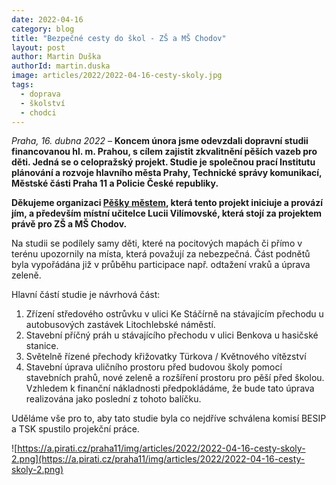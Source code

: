 ```yaml
---
date: 2022-04-16
category: blog
title: "Bezpečné cesty do škol - ZŠ a MŠ Chodov"
layout: post
author: Martin Duška
authorId: martin.duska
image: articles/2022/2022-04-16-cesty-skoly.jpg
tags: 
  - doprava
  - školství
  - chodci
---
```


*Praha, 16. dubna 2022* – **Koncem února jsme odevzdali dopravní studii financovanou hl. m. Prahou, s cílem zajistit zkvalitnění pěších vazeb pro děti. Jedná se o celopražský projekt. Studie je společnou prací  Institutu plánování a rozvoje hlavního města Prahy, Technické správy komunikací, Městské části Praha 11 a Policie České republiky.**

**Děkujeme organizaci [Pěšky městem](https://peskymestem.cz/skola/zs-chodov/?fbclid=IwAR08jU-Se3bw9O3690kRHF1Ca9eK_0KGjUZp2HPURK8PYQiiwU3Fb0B3Kew), která tento projekt iniciuje a provází jím, a především místní učitelce Lucii Vilímovské, která stojí za projektem právě pro ZŠ a MŠ Chodov.**

Na studii se podílely samy děti, které na pocitových mapách či  přímo v terénu upozornily na místa, která považují za nebezpečná. Část podnětů byla vypořádána již v průběhu participace např. odtažení vraků a úprava zeleně.

Hlavní částí studie je návrhová část:
1. Zřízení středového ostrůvku v ulici Ke Stáčírně na stávajícím přechodu u autobusových zastávek Litochlebské náměstí.
2. Stavební příčný práh u stávajícího přechodu v ulici Benkova u hasičské stanice.
3. Světelně řízené přechody křižovatky Türkova / Květnového vítězství
4. Stavební úprava uličního prostoru před budovou školy pomocí stavebních prahů, nové zeleně a rozšíření prostoru pro pěší před školou. Vzhledem k finanční nákladnosti předpokládáme, že bude tato úprava realizována jako poslední z tohoto balíčku.

Uděláme vše pro to, aby tato studie byla co nejdříve schválena komisí BESIP a TSK spustilo projekční práce. 






![https://a.pirati.cz/praha11/img/articles/2022/2022-04-16-cesty-skoly-2.png](https://a.pirati.cz/praha11/img/articles/2022/2022-04-16-cesty-skoly-2.png)

